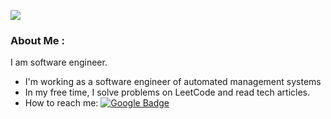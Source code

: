 ![](https://media.giphy.com/media/dWesBcTLavkZuG35MI/giphy.gif)

### About Me :
I am software engineer.
- I'm working as a software engineer of automated management systems
- In my free time, I solve problems on LeetCode and read tech articles.
- How to reach me: [![Google Badge](https://img.shields.io/badge/-Sergey-blue?style=flat&logo=Google&logoColor=white)](sergeykuznetsov30@gmail.com)
